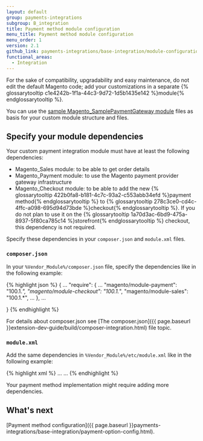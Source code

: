 ```yaml
---
layout: default
group: payments-integrations
subgroup: B_integration
title: Payment method module configuration
menu_title: Payment method module configuration
menu_order: 1
version: 2.1
github_link: payments-integrations/base-integration/module-configuration.md
functional_areas:
  - Integration
---
```


For the sake of compatibility, upgradability and easy maintenance, do not edit the default Magento code; add your customizations in a separate {% glossarytooltip c1e4242b-1f1a-44c3-9d72-1d5b1435e142 %}module{% endglossarytooltip %}.

You can use the [sample Magento_SamplePaymentGateway module](https://github.com/magento/magento2-samples/tree/master/sample-module-payment-gateway) files as basis for your custom module structure and files.

## Specify your module dependencies 

Your custom payment integration module must have at least the following dependencies:

- Magento_Sales module: to be able to get order details
- Magento_Payment module: to use the Magento payment provider gateway infrastructure
- Magento_Checkout module: to be able to add the new {% glossarytooltip 422b0fa8-b181-4c7c-93a2-c553abb34efd %}payment method{% endglossarytooltip %} to {% glossarytooltip 278c3ce0-cd4c-4ffc-a098-695d94d73bde %}checkout{% endglossarytooltip %}. If you do not plan to use it on the {% glossarytooltip 1a70d3ac-6bd9-475a-8937-5f80ca785c14 %}storefront{% endglossarytooltip %} checkout, this dependency is not required. 


Specify these dependencies in your `composer.json` and `module.xml` files. 

### `composer.json`

In your `%Vendor_Module%/composer.json` file, specify the dependencies like in the following example:

{% highlight json %}
{
    ...
    "require": {
        ...
        "magento/module-payment": "100.1.*",
        "magento/module-checkout": "100.1.*",
        "magento/module-sales": "100.1.*",
        ...
    },
    ...

}
{% endhighlight %}

For details about composer.json see [The composer.json]({{ page.baseurl }}extension-dev-guide/build/composer-integration.html) file topic.

### `module.xml`

Add the same dependencies in `%Vendor_Module%/etc/module.xml` like in the following example:

{% highlight xml %}
<config xmlns:xsi="http://www.w3.org/2001/XMLSchema-instance" xsi:noNamespaceSchemaLocation="urn:magento:framework:Module/etc/module.xsd">
    <module name="Vendor_Module" setup_version="2.0.0">
        <sequence>
            ...
            <module name="Magento_Sales"/>
            <module name="Magento_Payment"/>
            <module name="Magento_Checkout"/>
            ...
        </sequence>
    </module>
</config>
{% endhighlight %}

Your payment method implementation might require adding more dependencies.

## What's next

[Payment method configuration]({{ page.baseurl }}payments-integrations/base-integration/payment-option-config.html).



